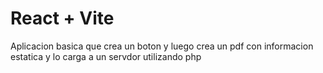 # React + Vite

Aplicacion basica que crea un boton y luego crea un pdf con informacion estatica y lo carga a un servdor utilizando php
